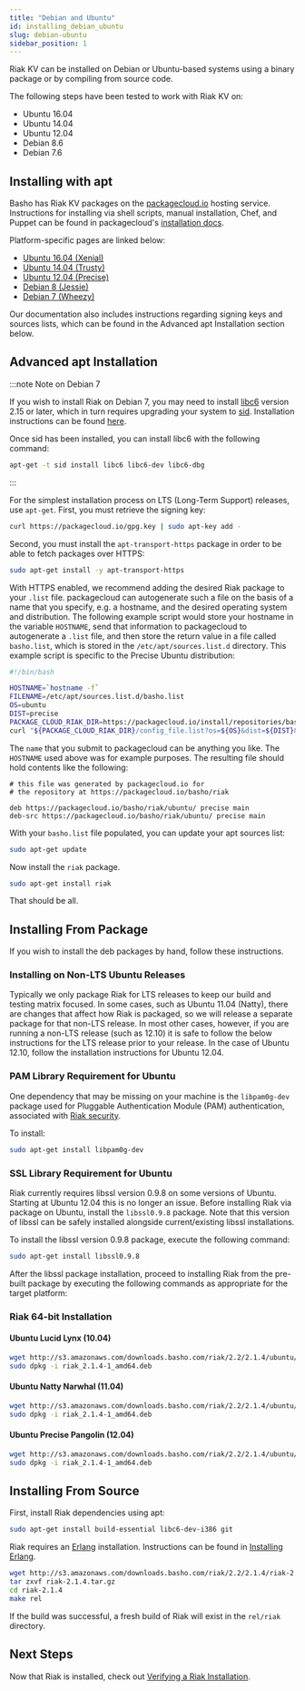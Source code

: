 ```yaml
---
title: "Debian and Ubuntu"
id: installing_debian_ubuntu
slug: debian-ubuntu
sidebar_position: 1
---
```


[install source index]: ../../setup/installing/source/index.md

[security index]: ../../using/security/index.md

[install source erlang]: ../../setup/installing/source/erlang.md

[install verify]: ../../setup/installing/verify.md

Riak KV can be installed on Debian or Ubuntu-based systems using a binary
package or by compiling from source code.

The following steps have been tested to work with Riak KV on:

* Ubuntu 16.04
* Ubuntu 14.04
* Ubuntu 12.04
* Debian 8.6
* Debian 7.6

## Installing with apt

Basho has Riak KV packages on the [packagecloud.io](https://packagecloud.io/basho/riak?filter=debs) hosting service. Instructions for installing via shell scripts, manual installation, Chef, and Puppet can be found in packagecloud's [installation docs](https://packagecloud.io/basho/riak/install).

Platform-specific pages are linked below:

* [Ubuntu 16.04 (Xenial)](https://packagecloud.io/basho/riak/packages/ubuntu/xenial/riak_2.1.4-1_amd64.deb)
* [Ubuntu 14.04 (Trusty)](https://packagecloud.io/basho/riak/packages/ubuntu/trusty/riak_2.1.4-1_amd64.deb)
* [Ubuntu 12.04 (Precise)](https://packagecloud.io/basho/riak/packages/ubuntu/precise/riak_2.1.4-1_amd64.deb)
* [Debian 8 (Jessie)](https://packagecloud.io/basho/riak/packages/debian/jessie/riak_2.1.4-1_amd64.deb)
* [Debian 7 (Wheezy)](https://packagecloud.io/basho/riak/packages/debian/wheezy/riak_2.1.4-1_amd64.deb)

Our documentation also includes instructions regarding signing keys and
sources lists, which can be found in the Advanced apt Installation section below.

## Advanced apt Installation

:::note Note on Debian 7

If you wish to install Riak on Debian 7, you may need to install
[libc6](https://packages.debian.org/search?keywords=libc6) version 2.15 or
later, which in turn requires upgrading your system to
[sid](https://www.debian.org/releases/sid/). Installation instructions
can be found
[here](https://wiki.debian.org/DebianUnstable#How_do_I_install_Sid.3F).

Once sid has been installed, you can install libc6 with the following
command:

```bash
apt-get -t sid install libc6 libc6-dev libc6-dbg
```

:::

For the simplest installation process on LTS (Long-Term Support)
releases, use `apt-get`. First, you must retrieve the signing key:

```bash
curl https://packagecloud.io/gpg.key | sudo apt-key add -
```

Second, you must install the `apt-transport-https` package in order to
be able to fetch packages over HTTPS&#x3A;

```bash
sudo apt-get install -y apt-transport-https
```

With HTTPS enabled, we recommend adding the desired Riak package to your
`.list` file. packagecloud can autogenerate such a file on the basis of
a name that you specify, e.g. a hostname, and the desired operating
system and distribution. The following example script would store your
hostname in the variable `HOSTNAME`, send that information to
packagecloud to autogenerate a `.list` file, and then store the return
value in a file called `basho.list`, which is stored in the
`/etc/apt/sources.list.d` directory. This example script is specific to
the Precise Ubuntu distribution:

```bash
#!/bin/bash

HOSTNAME=`hostname -f`
FILENAME=/etc/apt/sources.list.d/basho.list
OS=ubuntu
DIST=precise
PACKAGE_CLOUD_RIAK_DIR=https://packagecloud.io/install/repositories/basho/riak
curl "${PACKAGE_CLOUD_RIAK_DIR}/config_file.list?os=${OS}&dist=${DIST}&name=${HOSTNAME}" > $FILENAME
```

The `name` that you submit to packagecloud can be anything you like. The
`HOSTNAME` used above was for example purposes. The resulting file
should hold contents like the following:

    # this file was generated by packagecloud.io for
    # the repository at https://packagecloud.io/basho/riak

    deb https://packagecloud.io/basho/riak/ubuntu/ precise main
    deb-src https://packagecloud.io/basho/riak/ubuntu/ precise main

With your `basho.list` file populated, you can update your apt sources
list:

```bash
sudo apt-get update
```

Now install the `riak` package.

```bash
sudo apt-get install riak
```

That should be all.

## Installing From Package

If you wish to install the deb packages by hand, follow these
instructions.

### Installing on Non-LTS Ubuntu Releases

Typically we only package Riak for LTS releases to keep our build and
testing matrix focused.  In some cases, such as Ubuntu 11.04 (Natty),
there are changes that affect how Riak is packaged, so we will release a
separate package for that non-LTS release. In most other cases, however,
if you are running a non-LTS release (such as 12.10) it is safe to
follow the below instructions for the LTS release prior to your release.
In the case of Ubuntu 12.10, follow the installation instructions for
Ubuntu 12.04.

### PAM Library Requirement for Ubuntu

One dependency that may be missing on your machine is the `libpam0g-dev`
package used for Pluggable Authentication Module (PAM) authentication,
associated with [Riak security][security index].

To install:

```bash
sudo apt-get install libpam0g-dev
```

### SSL Library Requirement for Ubuntu

Riak currently requires libssl version 0.9.8 on some versions of Ubuntu.
Starting at Ubuntu 12.04 this is no longer an issue. Before installing
Riak via package on Ubuntu, install the `libssl0.9.8` package. Note that
this version of libssl can be safely installed alongside
current/existing libssl installations.

To install the libssl version 0.9.8 package, execute the following
command:

```bash
sudo apt-get install libssl0.9.8
```

After the libssl package installation, proceed to installing Riak from
the pre-built package by executing the following commands as appropriate
for the target platform:

### Riak 64-bit Installation

#### Ubuntu Lucid Lynx (10.04)

```bash
wget http://s3.amazonaws.com/downloads.basho.com/riak/2.2/2.1.4/ubuntu/lucid/riak_2.1.4-1_amd64.deb
sudo dpkg -i riak_2.1.4-1_amd64.deb
```

#### Ubuntu Natty Narwhal (11.04)

```bash
wget http://s3.amazonaws.com/downloads.basho.com/riak/2.2/2.1.4/ubuntu/natty/riak_2.1.4-1_amd64.deb
sudo dpkg -i riak_2.1.4-1_amd64.deb
```

#### Ubuntu Precise Pangolin (12.04)

```bash
wget http://s3.amazonaws.com/downloads.basho.com/riak/2.2/2.1.4/ubuntu/precise/riak_2.1.4-1_amd64.deb
sudo dpkg -i riak_2.1.4-1_amd64.deb
```

## Installing From Source

First, install Riak dependencies using apt:

```bash
sudo apt-get install build-essential libc6-dev-i386 git
```

Riak requires an [Erlang](http://www.erlang.org/) installation.
Instructions can be found in [Installing Erlang][install source erlang].

```bash
wget http://s3.amazonaws.com/downloads.basho.com/riak/2.2/2.1.4/riak-2.1.4.tar.gz
tar zxvf riak-2.1.4.tar.gz
cd riak-2.1.4
make rel
```

If the build was successful, a fresh build of Riak will exist in the
`rel/riak` directory.

## Next Steps

Now that Riak is installed, check out [Verifying a Riak Installation][install verify].
